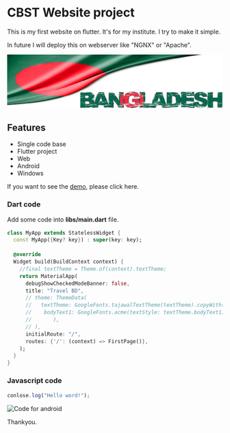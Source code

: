 # CBST Website  project

This is my first website on flutter. It's for my institute. I try to make it simple. 

In future I will deploy this on webserver like "NGNX" or "Apache".

![This is a image test](/assets/for_about.png)

## Features 
- Single code base
- Flutter project
- Web 
- Android 
- Windows

If you want to see the [demo](http://maxsop.com), please click here.

### Dart code
Add some code into <strong>libs/main.dart</strong> file.
```dart
class MyApp extends StatelessWidget {
  const MyApp({Key? key}) : super(key: key);

  @override
  Widget build(BuildContext context) {
    //final textTheme = Theme.of(context).textTheme;
    return MaterialApp(
      debugShowCheckedModeBanner: false,
      title: "Travel BD",
      // theme: ThemeData(
      //   textTheme: GoogleFonts.tajawalTextTheme(textTheme).copyWith(
      //    bodyText1: GoogleFonts.acme(textStyle: textTheme.bodyText1),
      //       ),
      // ),
      initialRoute: "/",
      routes: {'/': (context) => FirstPage()},
    );
  }
}
```

### Javascript code
```js
conlose.log("Hello word!");
```

![Code for android](https://maxsop.com/_next/static/media/oporajito.d08ac417.png?imwidth=256)

Thankyou.